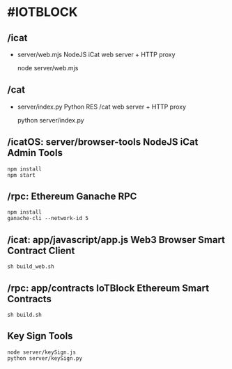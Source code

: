 #IOTBLOCK
=============

/icat 		
--------
* server/web.mjs NodeJS iCat web server + HTTP proxy 

	node server/web.mjs

/cat
--------
* server/index.py Python RES /cat web server + HTTP proxy
	
	python server/index.py

/icatOS: server/browser-tools NodeJS iCat Admin Tools
--------

	npm install
	npm start

/rpc: Ethereum Ganache RPC
--------
	
	npm install
	ganache-cli --network-id 5

/icat: app/javascript/app.js Web3 Browser Smart Contract Client
--------
	
	sh build_web.sh

/rpc: app/contracts IoTBlock Ethereum Smart Contracts
--------
	
	sh build.sh

Key Sign Tools
--------
	
	node server/keySign.js 
	python server/keySign.py

